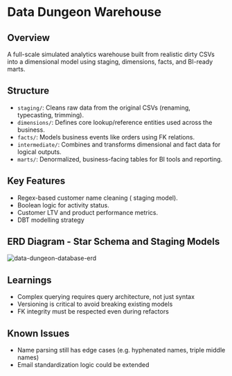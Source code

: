 # Data Dungeon Warehouse

## Overview
A full-scale simulated analytics warehouse built from realistic dirty CSVs into a dimensional model using staging, dimensions, facts, and BI-ready marts.

## Structure

- `staging/`: Cleans raw data from the original CSVs (renaming, typecasting, trimming).
- `dimensions/`: Defines core lookup/reference entities used across the business.
- `facts/`: Models business events like orders using FK relations.
- `intermediate/`: Combines and transforms dimensional and fact data for logical outputs.
- `marts/`: Denormalized, business-facing tables for BI tools and reporting.

## Key Features

- Regex-based customer name cleaning ( staging model).
- Boolean logic for activity status.
- Customer LTV and product performance metrics.
- DBT modelling strategy

## ERD Diagram - Star Schema and Staging Models
![data-dungeon-database-erd](https://github.com/user-attachments/assets/7afa67b7-4e27-417c-bdad-33845a03300d)


## Learnings

- Complex querying requires query architecture, not just syntax
- Versioning is critical to avoid breaking existing models
- FK integrity must be respected even during refactors

## Known Issues

- Name parsing still has edge cases (e.g. hyphenated names, triple middle names)
- Email standardization logic could be extended
